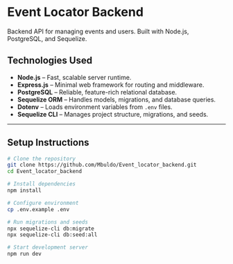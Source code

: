 # Event Locator Backend

Backend API for managing events and users. Built with Node.js, PostgreSQL, and Sequelize.

## Technologies Used

- **Node.js** – Fast, scalable server runtime.
- **Express.js** – Minimal web framework for routing and middleware.
- **PostgreSQL** – Reliable, feature-rich relational database.
- **Sequelize ORM** – Handles models, migrations, and database queries.
- **Dotenv** – Loads environment variables from `.env` files.
- **Sequelize CLI** – Manages project structure, migrations, and seeds.


---

##  Setup Instructions

```bash
# Clone the repository
git clone https://github.com/Mbuldo/Event_locator_backend.git
cd Event_locator_backend

# Install dependencies
npm install

# Configure environment
cp .env.example .env

# Run migrations and seeds
npx sequelize-cli db:migrate
npx sequelize-cli db:seed:all

# Start development server
npm run dev
